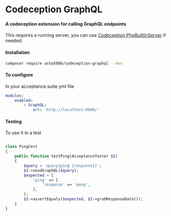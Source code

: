# Codeception GraphQL
#### A codeception extension for calling GraphQL endpoints

This requires a running server, you can use [Codeception PhpBuiltInServer](https://github.com/tiger-seo/PhpBuiltinServer)
if needed.

#### Installation
```bash
composer require acha5066/codeception-graphql --dev
```

#### To configure

In your acceptance.suite.yml file
```yaml
modules:
    enabled:
        - GraphQL:
            url: 'http://localhost:8080/'
```

#### Testing

To use it in a test
```php

class PingCest
{
    public function testPing(AcceptanceTester $I)
    {
        $query = 'query{ping {response}}';
        $I->sendGraphQL($query);
        $expected = [
            'ping' => [
                'response' => 'pong',
            ],
        ];
        $I->assertEquals($expected, $I->grabResponseData());
    }
}

```


